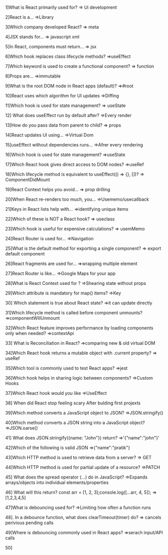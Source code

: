 1]What is React primarily used for?
=>  Ui development

2]React is a...
=>Library

3]Which company developed React?
=> meta

4]JSX stands for…
=> javascript xml

5]In React, components must return…
=> jsx

6]Which hook replaces class lifecycle methods?
=>useEffect

7]Which keyword is used to create a functional component?
=> function

8]Props are…
=>immutable

9]What is the root DOM node in React apps (default)?
=>#root

10]React uses which algorithm for UI updates
=>Diffing

11]Which hook is used for state management?
=> useState

12] What does useEffect run by default after?
=>Every render

13]How do you pass data from parent to child?
=> props

14]React updates UI using…
=>Virtual Dom

15]useEffect without dependencies runs…
=>Afrer every rendering

16]Which hook is used for state management?
=>useState

17]Which React hook gives direct access to DOM nodes?
=>useRef

18]Which lifecycle method is equivalent to useEffect(() => {}, [])?
=> ComponentDidMount

19]React Context helps you avoid…
=> prop drilling

20]When React re-renders too much, you…
=>Usememo/usecallback

21]Keys in React lists help with…
=>identifying unique items

22]Which of these is NOT a React hook?
=> useclass

23]Which hook is useful for expensive calculations?
=> usemMemo

24]React Router is used for…
=>Navigation

25]What is the default method for exporting a single component?
=> export default component

26]React fragments are used for…
=>wrapping multiple element

27]React Router is like…
=>Google Maps for your app

28]What is React Context used for ?
=>Shearing state without props

29]Which attribute is mandatory for map() items?
=>Key

30] Which statement is true about React state?
=>it can update directly

31]Which lifecycle method is called before component unmounts?
=>componentWillUnmount

32]Which React feature improves performance by loading components only when needed?
=>contextApi

33] What is Reconciliation in React?
=>comparing new & old virtual DOM

34]Which React hook returns a mutable object with .current property?
=> useRef

35]Which tool is commonly used to test React apps?
=>jest

36]Which hook helps in sharing logic between components?
=>Custom Hooks 

37]Which React hook would you like
=>UseEffect

38] When did React stop feeling scary
After bulding first projexts

39]Which method converts a JavaScript object to JSON?
=>JSON.stringify()

40]Which method converts a JSON string into a JavaScript object?
=>JSON.oarse()

41] What does JSON.stringify({name: "John"}) return?
=>'{"name":"john"}'

42]Which of the following is valid JSON
=>{"name":"pratik"}

43]Which HTTP method is used to retrieve data from a server?
=> GET

44]Which HTTP method is used for partial update of a resource?
=>PATCH

45] What does the spread operator (...) do in JavaScript?
=>Expands arrays/objects into individual elements/properties

46] What will this return? const arr = [1, 2, 3];console.log([...arr, 4, 5]);
=>[1,2,3,4,5]

47]What is debouncing used for?
=>Limiting how often a function runs

48]. In a debounce function, what does clearTimeout(timer) do?
=> cancels perivious pending calls

49]Where is debouncing commonly used in React apps?
=>serach input/API calls

50]